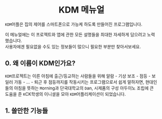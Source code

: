 # <div align="center">KDM 메뉴얼</div>
```KDM```어플은 집의 제어를 스마트폰으로 가능케 하도록 만들어진 프로그램입니다.  
  
이 메뉴얼에는 이 프로젝트와 앱에 관한 모든 설명들을 최대한 자세하게 담으려고 노력했습니다.   
사용자에겐 필요없을 수도 있는 정보들이 많으니 필요한 부분만 찾아서보세요.

## 0. 왜 이름이 KDM인가요?
```KDM```프로젝트는 이른 아침에 출근/등교하는 사람들을  위해 알람 - 기상 보조 - 점등 - 보일러 가동 - ... - 퇴근 후 점등까지를 작동시키는 프로그램으로서 
쉽게 말하자면, 현대인들의 아침을 뜻하는 ```M```orning과 단국대학교의 ```D```an, 시제품의 구성 아두이노 조립에 큰 도움을 준 ```K```CK학생의 이니셜을 모아
```KDM```어플리케이션이 되었습니다.

## 1. 쓸만한 기능들







